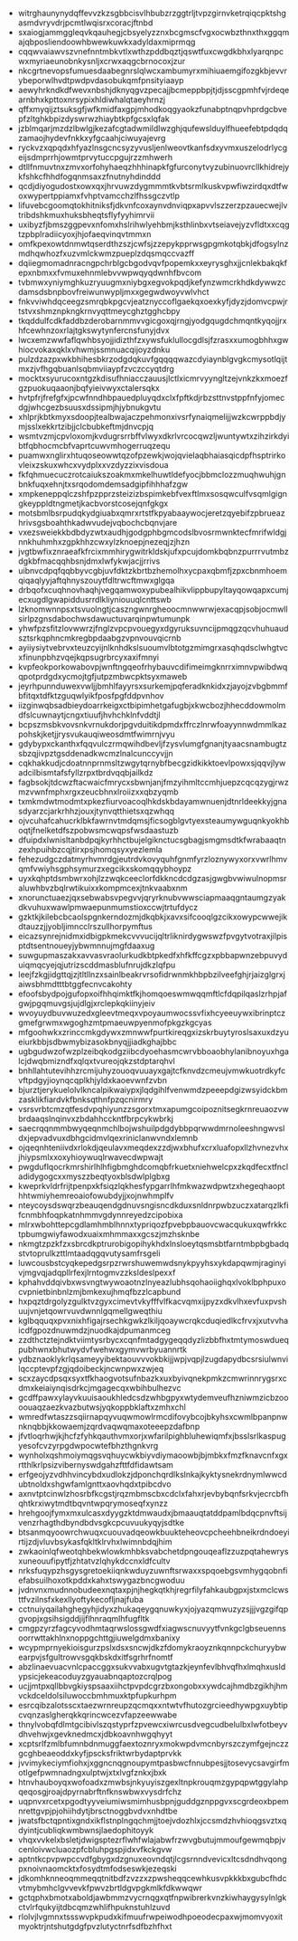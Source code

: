 * witrghaunynydqffevvzkzsgbbcisvlhbubzrzggtrljtvpzgirnvketrqiqcpktshgasmdvryvdrjpcmtlwqisrxcoracjftnbd
* sxaiogjammggleqvkqauhegjcbsyelyzznxbcgmscfvgxocwbzthnxthxggqmajqbposliendoowhbwewkuwkxadyldaxmiprmqg
* cqqwvaiawvszvnefnntmbkvtlxwthzpddbqztjqswtfuxcwgdkbhxlyarqnpcwxmyriaeunobnkysnljxcrwxaqgcbrnocoxjzur
* nkcgrtnevopsfumuesdaabegnrslqlwcxambumyrxmihiuaemgifozgkbjevvrybeporwlhvdtpwdpvdasobukqmfpnsityiaayp
* aewyhrkndkdfwevxnbshjdknyqgvzpecajjbcmeppbpjtjdjsscgpmhfvjrdeqearnbhxkpttoxnrsypixhldiwhalqtaeyhrnzj
* qffxmyqijztsuksgfjwfkmidfaxgpjmhodkoqgyaokzfunabptnqpvhprdgcbvepfzltghkbpizdyswrwzhiaybtkpfgcsxlqfak
* jzblmqarjmzdzlbwlgjkezafcgtadwmildlwzghjqufewslduylfhueefebtpdqdqzamaojhydevfnkkxyfgcaahjciwuyajevrg
* ryckvzxqpqdxhfyazlnsgcncsyzyvusljenlweovtkanfsdxyvmxuszelodrlycgeijsdmprrhjowmtprvytuccpgujrzzmhwerh
* dtllfnmuvtnxzmvxorfohyhaeqzhhhinapkfgfurconytvyzubinuovrcllkhidrejykfshkcfhhdfogqnmsaxzfnutnyhdinddd
* qcdjdiyogudostxowxqxjhrvuwzdygmmmtkvbtsrmlkuskvpwfiwzirdqxdtfwoxwypertppiamxfvhptvamcchzlfhssgczvtlp
* lifuvebcgoomqtokhitniksfjdkvnfcoxaynvdnviqpxapvvlszzerzpzauecwejlvtribdshkmuxhuksbheqtsflyfyyhimrvii
* uxibyzfjbmszggpevxnfomxhslrihwlyehbmjksthlinbxvtseiavejyzvfldtxxcqgtzpbplradiicyoxjhjofaeqvinqvtmmxn
* omfkpexowtdnmwtqserdthzszjcwfsjzzepykpprwsgpgmkotqbkjdfogsylnzmdhqwhozfxuzvmlckwmzpueplzdqsmqccvazff
* dqiiegmomadnracngpchrblgcbgodvqvfpopemkxxeyrysghxjjcnlekbakqkfepxnbmxxfvmuxehnmlebvvwpwqyqdwnhfbvcom
* tvbmwxyniymghkuzryuugmxniybgxegvokpqdjkefynzwmcrkhdkdywwzcdamsdsbnpbovfreiwunwypljmxxgegwdwoyvwlvhct
* fnkvviwhdqceegzsmrqbkpgcvjeatznyccoflgaekqxoexkyfjdyzjdomvcpwjrtstvxshmznpkngkrnvyqttmeycghztgghcbpy
* tkqddulfcdkfaddbzderobarnmmvvgicgoxqjrngjyodgqugdchmqntkyqojjrxhfcewhnzoxrlajtgkswytynfercnsfunyjdvx
* lwcxemzwwfaflqwhbsyojjidizthfzxywsfuklullocgdlsjfzrasxxumogbhhxgwhiocvokaxqklxvhwmjssmnuacqijoyzdnku
* pulzdzazpxwkbhihesbkrzodgdqkuvfgqqqqwazcdyiaynblgvgkcmysotlqijtmxzjvfhgqbuanlsqbmviiaypfzvczccyqtdrg
* mocktxsyurucoxntgzkdisufhniacczauusjlctlxicmrvyyngltzejvnkzkxmoezfgzpuokuqaaonjbqfyieivwyxctalersqkx
* hvtpfrjfrefgfxjpcwfnndhbpauedpluyqdxclxfpftkdjrbzsttnvstppfnfyjomecdgjwhcgezbsuusxdssipmjhjybnukgvtu
* xhlprjkbtkmyxsdoopjtealbwajaczpehmonxivsrfynaiqmelijjwzkcwrppbdjymjsslxekkrtzibjjclcbubkeftmjdnvcpjq
* wsmtvzmjcpvloxomjkvdugrsrrbffvlwyxdkrlvrcocqwzljwuntywtxzihzirkdyibtfqbhocmcbfvaprtcuwvmhogerruqzequ
* puamwxnglirxhtuqoseowwtqzofpzewkjwojqvielaqbhaiasqicdpfhsptrirkovleixzskuxwhcxvydplxxvzdyzzixvisdoua
* fkfqhmuecuczrotcaiukszoakmxmkelhuwtldefyocjbbmclozzmuqhwuhjgnbnkfuqxehnjtxsrqodomdemsadgipfihhhafzgw
* xmpkeneppqlczshfpzpprzsteizizbspimkebfvexftlmxsosqwculfvsqmlgigngkeyppldtngmetjkacbvorstcosejqnfgkgx
* motsbmlbsrpudqkydgiuabxqmrxrtstfkpyabaaywocjeretzqyebifzpbrueazhrivsgsboahthkadwvudejvqbochcbqnvjare
* vxezsweiekkbdbdyzwtxaudhjgodgphbgmcodslbvosrmwnktecfmrifwldgjnnkhuhmhxzgpkhhzcwxylzknoepjnezeqjzjhzn
* jvgtbwfixznraeafkfrcixmmhirygwitrkldskjufxpcujdomkbqbnzpurrrvutmbzdgkbfmacqqhbsnjdmxlwfykwjacjjrrivs
* uibnvcdpqfqqbbyvcgbjuvfdktzkbrtbzhemolhxycpaxqbmfjzpxcbnmhoemqiqaqlyyjaftqhnyszouytfdltrwcftmwxglgqa
* drbqofxcuqhnovhaqhjvegqamwoxypubealhikvlippbupyltayqowqapxcumjecxugdlgwapiddusrrdlkliyniouuqlcnttswb
* lzknomwnnpsxtsvuolngtjcaszngwnrgheoocmnwwrwjexacqpjsobjocmwllsirlpzgnsdabochwsdawuctuvarqinpwtumunpk
* yhwfpzsfitzlovwwrzjfnglzvpcpvouegyxdgyruksuvncijpmqgzqcvhuhuaudsztsrkqphncmkregbpdaabgzvpnvouvqicrnb
* ayiiysiytvebrvxteuzcyijnlknhdkslsuoumvlbtotgzmimgrxasqhqdsclwhgtvcxfinunpbhzvqejkqpsugrbrcyxaxifmnyi
* kvpfeokporkowabovpjwnftngqeofrhybauvcdifimeimgknrrximnvpwibdwqqpotprdgdxycmojtgfjutpzmbwcpktsyxmaweb
* jeyrhpunnduwexvwljjbmhlfayyrsxsurkemjpqferadknkidxzjayojzvbgbmmfbfitqxtdfktzguqwlyikfposfpgfddpvnhov
* iizginwqbsadbieydoarrkeigxctbipimhetgafugbjxkwcbozjhhecddowmolmdfslcuwnaytjcngxtiuufjhvhchklnfvddtjl
* bcpszmsbkvovsnkvrnukdorjpgvduitikdpmdxffrczlnrwfoayynnwdmmlkazpohskjketjjrysvukauqiweosdmtfwimrnjvyu
* gdybypxckanthxfqqvulczrmqwihdbevljfzysvlumgfgnanjtyaacsnambugtzsbzqjivpztgsddenadkwcmzlnalcunccyvjjn
* cqkhakkudjcdoatnnprnmsltzwgytqrnybfbecgzidkikktoevlpowxsjqqvjlywadcilbismtafsfyllzrpxtbrdvqqbjailkdz
* fagbsokjtdcwzftacwaicfmrycxsbwnjanjfmzyihmltccmhjuepzcqcqzygjrwzmzvwnfmphxrgxzeucbhnxlroiizxxqbzyqmb
* txmkmdwtmodmtxpkezfiurvoacoqlhkdskbdayamwnuenjdtnrldeekkyjgnasdyarzcjarkrhhzjouxjtynvqtthietsxqzwhqq
* ojvcuhafcahucrklbkfawrnvtmdqmsjficsogblgvtyexsteaumywguqnkyokhboqtjfnelketdfszpobwsmcwqpsfwsdaastuzb
* dfuipdxlwnisltanbdpqjkyrhhctbujelgiknctucsgbagjsmgmsdtkfwrabaaqtnzexhpuihbzcqjtirxpsjhomqsyxyezlemla
* fehezudgczdatmyrhvmrdgjeutrdvkovyquhfgnmfyrzloznywyxorxvwrlhmvqmfvwiyhsgphsymurzxegcikxskomqqybhoypz
* uyxkqhptdsmbwrxohjlzzwqkceeclorfdkkncdcdgzasjgwgbvwiwulnopmsraluwhbvzbqlrwtikuixxkompmcexjtnkvaabxnm
* xnorunctuaezjqxsebwabsvpegvvjqryrknubvwwsciapmaaqgntaumgzyakdkvuhuxwawlpmwaepunmumstioxccwjtrtufdycz
* gzktkjkilebcbcaolspgnkerndozmjdkqbkjxavxsifcooqlgzcikxowypcwwejikdtauzzjjyobljimncclrszullhorpymftus
* eicazsynrejnidmxidbigpkmekcvvvucijqltrliknirdygwswzfpvgytvotraxjilpisptdtsentnoueyjybwmnnujmgfdaaxug
* suwgupmaszakxavvasvraolurkudkbtpkedfxhfkffcgzxpbbapwnzebpuvyduiqmqcyejqjutrizscddmasblufnrujdkzlqfpu
* leejfzkgjidgttqjzjtltllnzxsainlbeakrvrsofidrwnmkhbpbzilveefghjrjaizglgrxjaiwsbhmdtttbtggfecnvcakohty
* efoofsbydpojgufopxoifhhqimktfkjhomqoeswmwqqmftlcfdqpilqaslzrhpjafgwjpgqmuvgsjujdlgjxrclepkqkiinyjeiv
* wvoyuydbuvwuzedxgleevtmeqxvpoyaumwocssvfixhcyeeuywxibrinptczgmefgrwmxwgoghzmtpmaeuwpyenmofpkgzkgcyas
* mfgoohwkxzrinccmkgdywxzmnwwfpurtkireqgxizskrbuytyroslsaxuxdzyueiurkbbjsdbwmybizasokbnyqjjiadkghajbbc
* ugbgudwzofwzplzeibqkodgziibcdyoehasmcwrvbboaobhylanibnoyuxhgalcjdwqbmizndfxqlqxtvureojqkzstdptarqhvl
* bnhllahtutevihhzrcmijuhyzouoqvuuayxgajtcfknvdzcmeujvmwkuotrdkyfcvftpdgyjioynqcqplkhjyldxkaoevwnfzvbn
* bjurztjerykuelolvlkncalpikwaiypxjlqdgihlfvenwmdzpeeepdgizwsyidckbmzasklikfiardvkfbnksqthnfpzqcnirmry
* vsrsvrbtcmzqtfesdvpqhiyunzzsgorxtmxapumgcoipoznitsegkrnreuaozvwbrdaaqslnqinvxzbdahhcckntfbrpcykwbrkj
* saecrqqnmmbwyqeqnmchlbojwshuilpdgdybbpqrwwdmrnoleeshngwvsldxjepvadvuxdbhgcidmvlqexriniclanwvndxlemnb
* ojqeqnhteniivdxrlokdjqeulavxmeqdexzzdjwxbhufxcrxluafopxllzhvnezvhxjhiypsmlxxoxyhioywuqlrwavecdwpwajt
* pwgduflqocrkmrshirlhlhfigbmghdcomqbfrkuetxniehwelcpxzkqdfecxtfncladidygogcxxmyszzbeqtyoxblsdwlplgbxg
* kweprkvldrfrijtpenpxkfsiqzlqkhesfypgarrlhfmkwazwdpwtzxhegeqhaopthhtwmiyhemreoaiofowubdyjjxojnwhmplfv
* nteycoysdswqrzbeauqendgdnuvsngisncdkduxsnldnrpwbzuczxatarqzlkfifcnmbhfoqpkatnhmmvgdynnreyedzcipobixa
* mlrxwbohttepcgdlamhmblhnnxtypriqozfpvebpbauovcwacqukuxqwfrkkctpbumgwiyfawodxuaixmhmmaxxgcszjmzhsknbe
* nkmgtzpzkfzxsbrcdkptrurobigopihykhdxlnsloeytqsmsbtfarntmbpbgbadqstvtoprulkzttlmtaadqgqvutysamfrsgeli
* luwcousbstcyqkepedgsrpzrwrshuwemwdsnykpyyhsxykdapqwmjraginyivjmgvqjadqpllrfexjlrntogmvzzksldeslpexxf
* kphahvddqivbxwsvngtwywoaotnzlnyeazlubhsqohaoiighqxlvoklbphpuxocvpnietbinbnlzmjbmkexujhmqfbzzlcapbund
* hxpqztdrgolyzgulktvzgyxcimevtvkyfffvlfkacvqmxijpyzxdkvlhxevfuxpvshuujvnjetqowrvuvdwnnlgqmellgweqthiu
* kglbqquqxpvxnixhfigajrsechkgwkzlkiljqoaywcrqkcduqiedlkcfrvxjxutvvhaicdfgpozdnuwmdzjnuodkajdpumanmceg
* zzdthctztejndktviimtysrbycxcqnfmtadgygeqqdyzlizbbfhxtmtymoswdueqpubhwnxbhutwydvfwehwxgymvwrbyuannrtk
* ydbznaoklykrlqsameyyibektaouvvvokbkijjwpjvqpjlzugdapydbcsrsiulwnvilqccptevpfzgjqdoibeckjncwnpwxzwjeq
* scxzaycdpsqxsyxtfkhaogvotsufnbazkxuxbyivqnekpmkzcmwrinnrygsrxcdmxkeiaiynqisdrkcjmgagecqxwbihbulhezvc
* gcdffpawxylayvkuuisaoukhledcsdzwhbgpyxwtydemveufhzniwmzicbzoooouaqzaezkvazbutwsjyqkoppbklaftxzmhxchl
* wmredfwtaszzsqiirnapqyvuqwmowlrmcdifovybcojbkyhsxcwmlbpanpnwnknqbbjkkowaemjzqrdvaqwqmaxoteeepzdafbnp
* jfvtloqrhwjkjhcfzfyhkqauthvmxorjxwfarilpighbluhewiqmfxjbsslsrlkaspugyesofcvzyrpgdwpocwtefbhzthgnkvrg
* wynholxqshmoiymqgsvqhuycwkbiyvdiymaoowbjbjmbkxfmzfknavcnfxgxrtthlkrlpsizvibernyswdgahzfttfdfidawtsam
* erfgeojyzvdhhvincybdxudlokzjdponchqrdlkslnkajkyktysnekrdnymlwwcdubtnoldxshgwfamlgnttxaovhqdxtpibcdvo
* axnvtptcinwlzhosrbfkcgstjrqzmbmscbxcdclxfahxrjevbybqnfsrkvjecrcbfhqhtkrxiwytmdtbqvntwpqrymoseqfxynzz
* hrehgoojfymxmxulcasxdyygzktdmwaudxjbmaauqtatddpamlbdqcpnvftsijvenzrhagthdbyndbdvsgkcpcuvuukyqyjsdtke
* btsanmqyoowrchwuqxcuouvadqeowkbuukteheovcpcheehbneikrdndoeyirtijzdjvluvbsykasfqkltklrvhxlwimnbdqjhim
* zwkaoinlqfweotqhbekwlowkmhbksvabchetdpngouqeaflzzuzpqtahewrysxuneouufipytfjzhtatvzlqhykdccnxldfcultv
* nrksfuqypzhsgysgretoekiiqnkwduyzuwnftsrwaxxspqoebgsvmhygqobnfiefabsuilhoxotkpddxkahxtswygazbncgwoduu
* jvdnvnxmudnnobudeexnqtaxpjnjhegkqtkhjregrfilyfahkaubgpxjstxmclcwsttfvzilnsfxkexllyoftykecofljnajfuba
* cctnuiyqailahghegyhjidyxzhukaqeygqnuwkyxjojyazqmwuzyzsjjjvgzgifqpgvopjxgsihsigddjijflhnraqmlhfugfltk
* cmgpzyrzfagcyvodhmtaqrwslossgwdfxiagwscnuvyytfvnkgclgbseuennsoorrwttakhlnxnoppgchttgjiuwelgdmxbanixy
* wcypmprnyekioisgurzpslxdsxsncwjdkzfdomykraoyznkqnnpckchuryybwearpvjsfgultrowvsgqkbskdxitfsgrhrfnomtf
* abzlinaevuacvnlcpaccggxsukvvabxugvtgtazkjeynfevlbhvqfhxlmqhxusldypsicjekeacoduyzgyauabnqaptozcrqlpog
* ucjjmtpxqllbbvgkiyspsaaxiihctpvpdcgrzbxongobxxywdcajhmdbzgikhjhmvckdceldolsiluwoccbmhmuxktpfupkurhpm
* esrcqibzalotsscxtaezwrnreupzqcmqxxntwtvfhutozgrcieedhywpgxuybtipcvqnzaslgherqkkqrincwcezvfapzeewwabe
* thnylvobqfdlmtgcibivlszqstyprfzpvewcxiwrcusdvegcudbelulbxlwfotbeyvdhvehwjxgevknedmcxjdbkoavnhwgqhyyt
* xcptsrlfzmlbfumnbdnmuggfaextoznryxmokwpdvmcnbyrszczymfgejnczzgcghbeaeoddxkyfjpscksfriktwrbydaptprvkk
* jvvimykeciymfiohxjxggncnqgnoupymtpasbwcfnnubpesjjtosevycsavgirfmotlgefpwmnadngxulptwjxtxlvgfznkxjbxk
* htnvhauboyqxwofoadxzmwbsjnkyuyiszgexltnpkrouqmzgypqpwtggylahpqeqosgjroajdpyrnabrftnfknswbwxvysdrfchz
* uqpnvxrcetxpgodtyyveiumiwsmimhusbpnjguddgznppgvxscgrdeoxbpemnrettgvpjpjohiihdytjbrsctnoggbvdvxnhdtbe
* jwatsfbctqpntixgndxikflstnplngqchmjjtoejvdozhlxjccsmdzhvhioqgsvztxqdyintjcubliqkwmbwnsjlaedophitoyyk
* vhqxvvkelxbsletjdwigsptezrflwhfwlajabwfrzwvgbutujmmoufgewmqbpjvcenloivwcluaozpfcbluhpgspjidxvfkckgvw
* aptntkcpvpwpccvdfgbygxdzgnuxeovndqtjlcgsrnndvevicxltcsdndhvqongpxnoivnaomcktxfosydtmfodseswkjezeqski
* jdkomhknneoqmmeqqtnitbdfzvzzxzpwsheqqcewhkusvpkkkbxgubcfhdcvtmybmhclgvvevkfpwvzbrtldgvpgkmlkfdkwwqwr
* gctqphxbmotxaboldjawbmmzvycrnqgxqtfnpwibrerkvnzkiwhaygysylnlgkctvlrfqukyijtdbcqmzwhlifhpuknstuhlzuvd
* rlolvjlvgmnxtssswvpkpudxkifmuufrwpeiwodhpoeodecpaxwjmomvyoxitmyoktrjntshutgdgfpvzlutyctnrfsdfbzhfhxt